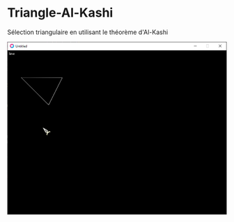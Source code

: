 # Triangle-Al-Kashi
Sélection triangulaire en utilisant le théorème d'Al-Kashi

![alt text](https://github.com/Raphytator/Triangle-Al-Kashi/blob/master/Al-Kashi.gif)
